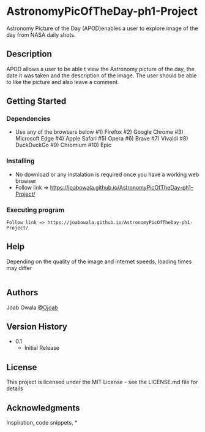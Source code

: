 # AstronomyPicOfTheDay-ph1-Project
Astronomy Picture of the Day (APOD)enables a user to explore image of the day from NASA daily shots.

## Description

APOD allows a user to be able t view the Astronomy picture of the day, the date it was taken and the description of the image. The user should be able to like the picture and also leave a comment.

## Getting Started

### Dependencies

* Use any of the browsers below
#1) Firefox
#2) Google Chrome
#3) Microsoft Edge
#4) Apple Safari
#5) Opera
#6) Brave
#7) Vivaldi
#8) DuckDuckGo
#9) Chromium
#10) Epic


### Installing

* No download or any instalation is required once you have a working web browser
* Follow link => https://joabowala.github.io/AstronomyPicOfTheDay-ph1-Project/

### Executing program

```
Follow link => https://joabowala.github.io/AstronomyPicOfTheDay-ph1-Project/
```

## Help

Depending on the quality of the image and internet speeds, loading times may differ
```
```

## Authors
Joab Owala
[@Ojoab](owalajoab@gmail.com)


## Version History

* 0.1
    * Initial Release

## License

This project is licensed under the MIT License - see the LICENSE.md file for details

## Acknowledgments

Inspiration, code snippets.
* 
